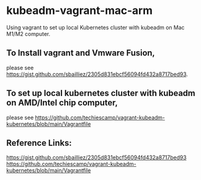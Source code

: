 # kubeadm-vagrant-mac-arm

Using vagrant to set up local Kubernetes cluster with kubeadm on Mac M1/M2 computer.

## To Install vagrant and Vmware Fusion, 
please see https://gist.github.com/sbailliez/2305d831ebcf56094fd432a8717bed93.

## To set up local kubernetes cluster with kubeadm on AMD/Intel chip computer,
please see https://github.com/techiescamp/vagrant-kubeadm-kubernetes/blob/main/Vagrantfile

## Reference Links:
https://gist.github.com/sbailliez/2305d831ebcf56094fd432a8717bed93
https://github.com/techiescamp/vagrant-kubeadm-kubernetes/blob/main/Vagrantfile
